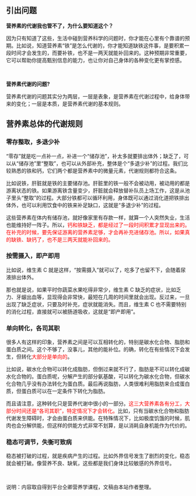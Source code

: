## 引出问题

**营养素的代谢我也管不了，为什么要知道这个？**

因为只有知道了这些，生活中碰到营养科学的问题时，你才能在心里有个靠谱的预期。比如说，知道营养素“铁”是怎么代谢的，你才能知道缺铁这件事，是要积累一段时间才会发生的，而要补铁，也不是一两天就能补回来的。这种预期非常重要，它可以帮助你提高甄别信息的能力，也让你对自己身体的各种变化更有掌控感。

&nbsp;

**营养素代谢的问题?**

营养素代谢的问题其实分为两层，一层是表象，是营养素在代谢过程中，给身体带来的变化；一层是本质，是营养素代谢的基本规则。

## 营养素总体的代谢规则

### 零存整取，多退少补

“零存”就是吃一点补一点，补进一个“储存池”，补太多就要排出体外；缺乏了，可以从“储存池”里“整取”，也可以从外部补充，整体是个“多退少补”的过程。我们比较熟悉的铁和钙，它们两个都是营养素中的微量元素，代谢规则都符合这条。

比如说铁，肝脏就是铁的主要储存池。肝脏里的铁一般不会被动用，被动用的都是游离状态的铁。如果游离铁含量变少，肝脏就会释放替补队员上场工作，这是从池子里头“整取”的过程。大部分铁都可以循环利用，身体既可以通过消化道把铁排出体外，也可以利用饮食中的铁来补足缺口，这就是“多退少补”的过程。

这些营养素在体内有储存池，就好像家里有存款一样，就算一个人突然失业，生活也能维持好一阵子。所以，<font color="red">钙和铁缺乏，都是经过了一段时间积累才显现出来的。在补充的时候，要先保证游离的营养素足够，才会再补充进储存池。所以，如果真的缺铁、缺钙了，也不是三两天就能补回来的。</font>

### 按需摄入，即产即用

比如说，维生素 C 就是这样，“按需摄入”就可以了，吃多了也留不下，会随着尿液排出体外。

那也就是说，如果平时你蔬菜水果吃得非常少，维生素 C 缺乏的症状，比如乏力、牙龈出血等，显现得会非常快，最短在几周的时间里就会出现。反过来，一旦出现了缺乏症状，只要及时补充，症状就能消失。而且，维生素 C 也不需要特别的消化过程，直接就可以被肠道吸收，这就是“即产即用”。

### 单向转化，各司其职

很多人有这样的印象，营养素之间是可以互相转化的，特别是碳水化合物、脂肪和蛋白质之间。这个不够了，没事儿，其他的能补位。的确，转化在有些情况下会发生，但转化<font color="red">大部分是单向的</font>。

比如说，碳水化合物可以转化成脂肪，但倒过来就不行了，脂肪是不可以转化成碳水化合物的。蛋白质呢，分解产生的部分氨基酸，可以转化为碳水化合物，但碳水化合物几乎没有办法转化为蛋白质。最后再说脂肪，人类很难利用脂肪来合成蛋白质，但蛋白质可以在一定条件下转化为脂肪。

而且请注意，这种转化只是营养代谢中很小的一部分。<font color="red">这三大营养素各有分工，大部分时间还是“各司其职”，特定情况下才会转化。</font>比如，只有当碳水化合物和脂肪代谢发生障碍时，才会由蛋白质来供能。在特殊情况下，比如极度饥饿的时候，肌肉也会分解供能，但这样的供能方式非常不划算，是以消耗自身机能作为代价的。

### 稳态可调节，失衡可致病

稳态被打破的过程，就是疾病产生的过程。比如外界信号发生了剧烈的变化，稳态就会被打破。像营养不良、缺氧，这些都是我们身体比较敏感的外界信号。

&nbsp;

说明：内容取自得到平台仝卿营养学课程，文稿由本站作者整理。